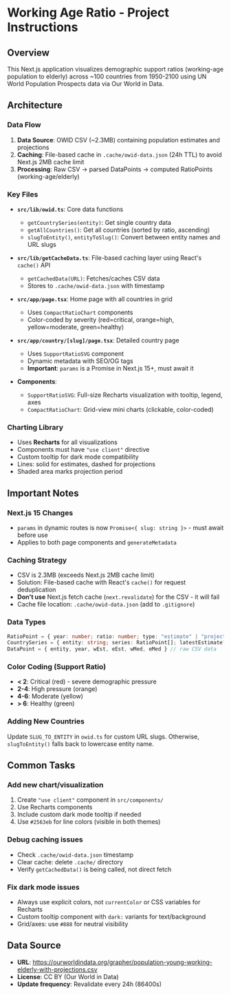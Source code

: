 # Working Age Ratio - Project Instructions

## Overview
This Next.js application visualizes demographic support ratios (working-age population to elderly) across ~100 countries from 1950-2100 using UN World Population Prospects data via Our World in Data.

## Architecture

### Data Flow
1. **Data Source**: OWID CSV (~2.3MB) containing population estimates and projections
2. **Caching**: File-based cache in `.cache/owid-data.json` (24h TTL) to avoid Next.js 2MB cache limit
3. **Processing**: Raw CSV → parsed DataPoints → computed RatioPoints (working-age/elderly)

### Key Files
- **`src/lib/owid.ts`**: Core data functions
  - `getCountrySeries(entity)`: Get single country data
  - `getAllCountries()`: Get all countries (sorted by ratio, ascending)
  - `slugToEntity()`, `entityToSlug()`: Convert between entity names and URL slugs
  
- **`src/lib/getCacheData.ts`**: File-based caching layer using React's `cache()` API
  - `getCachedData(URL)`: Fetches/caches CSV data
  - Stores to `.cache/owid-data.json` with timestamp
  
- **`src/app/page.tsx`**: Home page with all countries in grid
  - Uses `CompactRatioChart` components
  - Color-coded by severity (red=critical, orange=high, yellow=moderate, green=healthy)
  
- **`src/app/country/[slug]/page.tsx`**: Detailed country page
  - Uses `SupportRatioSVG` component
  - Dynamic metadata with SEO/OG tags
  - **Important**: `params` is a Promise in Next.js 15+, must await it

- **Components**:
  - `SupportRatioSVG`: Full-size Recharts visualization with tooltip, legend, axes
  - `CompactRatioChart`: Grid-view mini charts (clickable, color-coded)

### Charting Library
- Uses **Recharts** for all visualizations
- Components must have `"use client"` directive
- Custom tooltip for dark mode compatibility
- Lines: solid for estimates, dashed for projections
- Shaded area marks projection period

## Important Notes

### Next.js 15 Changes
- `params` in dynamic routes is now `Promise<{ slug: string }>` - must await before use
- Applies to both page components and `generateMetadata`

### Caching Strategy
- CSV is 2.3MB (exceeds Next.js 2MB cache limit)
- Solution: File-based cache with React's `cache()` for request deduplication
- **Don't use** Next.js fetch cache (`next.revalidate`) for the CSV - it will fail
- Cache file location: `.cache/owid-data.json` (add to `.gitignore`)

### Data Types
```typescript
RatioPoint = { year: number; ratio: number; type: "estimate" | "projection" }
CountrySeries = { entity: string; series: RatioPoint[]; latestEstimate?: RatioPoint }
DataPoint = { entity, year, wEst, eEst, wMed, eMed } // raw CSV data
```

### Color Coding (Support Ratio)
- **< 2**: Critical (red) - severe demographic pressure
- **2-4**: High pressure (orange)
- **4-6**: Moderate (yellow)
- **> 6**: Healthy (green)

### Adding New Countries
Update `SLUG_TO_ENTITY` in `owid.ts` for custom URL slugs. Otherwise, `slugToEntity()` falls back to lowercase entity name.

## Common Tasks

### Add new chart/visualization
1. Create `"use client"` component in `src/components/`
2. Use Recharts components
3. Include custom dark mode tooltip if needed
4. Use `#2563eb` for line colors (visible in both themes)

### Debug caching issues
- Check `.cache/owid-data.json` timestamp
- Clear cache: delete `.cache/` directory
- Verify `getCachedData()` is being called, not direct fetch

### Fix dark mode issues
- Always use explicit colors, not `currentColor` or CSS variables for Recharts
- Custom tooltip component with `dark:` variants for text/background
- Grid/axes: use `#888` for neutral visibility

## Data Source
- **URL**: https://ourworldindata.org/grapher/population-young-working-elderly-with-projections.csv
- **License**: CC BY (Our World in Data)
- **Update frequency**: Revalidate every 24h (86400s)
